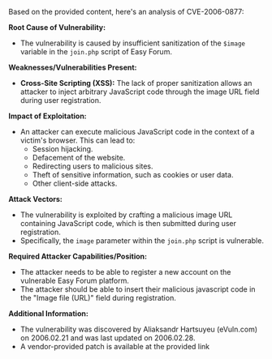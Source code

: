 Based on the provided content, here's an analysis of CVE-2006-0877:

**Root Cause of Vulnerability:**
- The vulnerability is caused by insufficient sanitization of the `$image` variable in the `join.php` script of Easy Forum.

**Weaknesses/Vulnerabilities Present:**
- **Cross-Site Scripting (XSS):** The lack of proper sanitization allows an attacker to inject arbitrary JavaScript code through the image URL field during user registration.

**Impact of Exploitation:**
- An attacker can execute malicious JavaScript code in the context of a victim's browser. This can lead to:
    - Session hijacking.
    - Defacement of the website.
    - Redirecting users to malicious sites.
    - Theft of sensitive information, such as cookies or user data.
    - Other client-side attacks.

**Attack Vectors:**
- The vulnerability is exploited by crafting a malicious image URL containing JavaScript code, which is then submitted during user registration.
- Specifically, the `image` parameter within the `join.php` script is vulnerable.

**Required Attacker Capabilities/Position:**
- The attacker needs to be able to register a new account on the vulnerable Easy Forum platform.
- The attacker should be able to insert their malicious javascript code in the "Image file (URL)" field during registration.

**Additional Information:**
- The vulnerability was discovered by Aliaksandr Hartsuyeu (eVuln.com) on 2006.02.21 and was last updated on 2006.02.28.
- A vendor-provided patch is available at the provided link